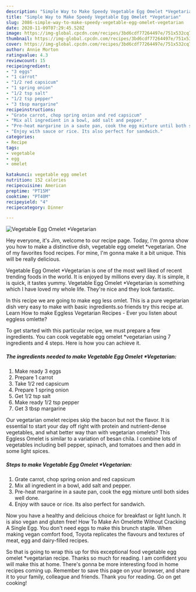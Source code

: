 ```yaml
---
description: "Simple Way to Make Speedy Vegetable Egg Omelet *Vegetarian"
title: "Simple Way to Make Speedy Vegetable Egg Omelet *Vegetarian"
slug: 2086-simple-way-to-make-speedy-vegetable-egg-omelet-vegetarian
date: 2020-11-09T07:29:45.528Z
image: https://img-global.cpcdn.com/recipes/3bd6cdf77264497e/751x532cq70/vegetable-egg-omelet-vegetarian-recipe-main-photo.jpg
thumbnail: https://img-global.cpcdn.com/recipes/3bd6cdf77264497e/751x532cq70/vegetable-egg-omelet-vegetarian-recipe-main-photo.jpg
cover: https://img-global.cpcdn.com/recipes/3bd6cdf77264497e/751x532cq70/vegetable-egg-omelet-vegetarian-recipe-main-photo.jpg
author: Annie Morton
ratingvalue: 4.3
reviewcount: 15
recipeingredient:
- "3 eggs"
- "1 carrot"
- "1/2 red capsicum"
- "1 spring onion"
- "1/2 tsp salt"
- "1/2 tsp pepper"
- "3 tbsp margarine"
recipeinstructions:
- "Grate carrot, chop spring onion and red capsicum"
- "Mix all ingredient in a bowl, add salt and pepper."
- "Pre-heat margarine in a saute pan, cook the egg mixture until both sides well done."
- "Enjoy with sauce or rice. Its also perfect for sandwich."
categories:
- Recipe
tags:
- vegetable
- egg
- omelet

katakunci: vegetable egg omelet 
nutrition: 152 calories
recipecuisine: American
preptime: "PT15M"
cooktime: "PT40M"
recipeyield: "4"
recipecategory: Dinner

---
```



![Vegetable Egg Omelet *Vegetarian](https://img-global.cpcdn.com/recipes/3bd6cdf77264497e/751x532cq70/vegetable-egg-omelet-vegetarian-recipe-main-photo.jpg)

Hey everyone, it's Jim, welcome to our recipe page. Today, I'm gonna show you how to make a distinctive dish, vegetable egg omelet *vegetarian. One of my favorites food recipes. For mine, I'm gonna make it a bit unique. This will be really delicious.

Vegetable Egg Omelet *Vegetarian is one of the most well liked of recent trending foods in the world. It is enjoyed by millions every day. It is simple, it is quick, it tastes yummy. Vegetable Egg Omelet *Vegetarian is something which I have loved my whole life. They're nice and they look fantastic.

In this recipe we are going to make egg less omlet. This is a pure vegetarian dish very easy to make with basic ingredients.so friends try this recipe at. Learn How to make Eggless Vegetarian Recipes - Ever you listen about eggless omlette?


To get started with this particular recipe, we must prepare a few ingredients. You can cook vegetable egg omelet *vegetarian using 7 ingredients and 4 steps. Here is how you can achieve it.

<!--inarticleads1-->

##### The ingredients needed to make Vegetable Egg Omelet *Vegetarian:

1. Make ready 3 eggs
1. Prepare 1 carrot
1. Take 1/2 red capsicum
1. Prepare 1 spring onion
1. Get 1/2 tsp salt
1. Make ready 1/2 tsp pepper
1. Get 3 tbsp margarine


Our vegetarian omelet recipes skip the bacon but not the flavor. It is essential to start your day off right with protein and nutrient-dense vegetables, and what better way than with vegetarian omelets? This Eggless Omelet is similar to a variation of besan chila. I combine lots of vegetables including bell pepper, spinach, and tomatoes and then add in some light spices. 

<!--inarticleads2-->

##### Steps to make Vegetable Egg Omelet *Vegetarian:

1. Grate carrot, chop spring onion and red capsicum
1. Mix all ingredient in a bowl, add salt and pepper.
1. Pre-heat margarine in a saute pan, cook the egg mixture until both sides well done.
1. Enjoy with sauce or rice. Its also perfect for sandwich.


Now you have a healthy and delicious choice for breakfast or light lunch. It is also vegan and gluten free! How To Make An Omelette Without Cracking A Single Egg. You don&#39;t need eggs to make this brunch staple. When making vegan comfort food, Toyota replicates the flavours and textures of meat, egg and dairy-filled recipes. 

So that is going to wrap this up for this exceptional food vegetable egg omelet *vegetarian recipe. Thanks so much for reading. I am confident you will make this at home. There's gonna be more interesting food in home recipes coming up. Remember to save this page on your browser, and share it to your family, colleague and friends. Thank you for reading. Go on get cooking!
